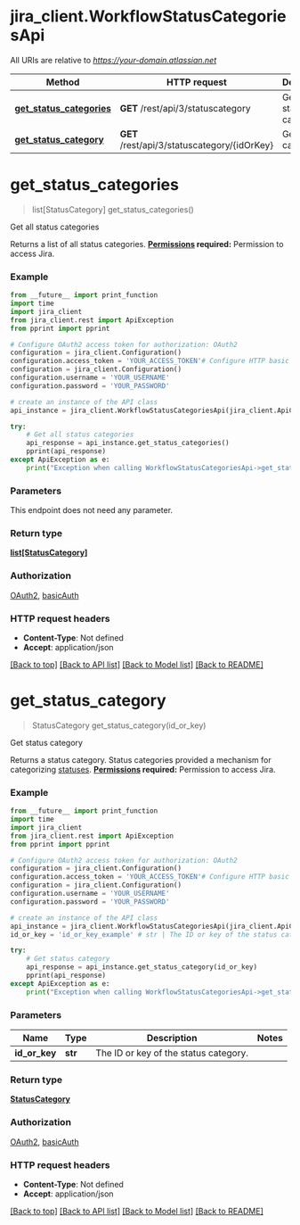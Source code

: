 # jira_client.WorkflowStatusCategoriesApi

All URIs are relative to *https://your-domain.atlassian.net*

Method | HTTP request | Description
------------- | ------------- | -------------
[**get_status_categories**](WorkflowStatusCategoriesApi.md#get_status_categories) | **GET** /rest/api/3/statuscategory | Get all status categories
[**get_status_category**](WorkflowStatusCategoriesApi.md#get_status_category) | **GET** /rest/api/3/statuscategory/{idOrKey} | Get status category

# **get_status_categories**
> list[StatusCategory] get_status_categories()

Get all status categories

Returns a list of all status categories.  **[Permissions](#permissions) required:** Permission to access Jira.

### Example
```python
from __future__ import print_function
import time
import jira_client
from jira_client.rest import ApiException
from pprint import pprint

# Configure OAuth2 access token for authorization: OAuth2
configuration = jira_client.Configuration()
configuration.access_token = 'YOUR_ACCESS_TOKEN'# Configure HTTP basic authorization: basicAuth
configuration = jira_client.Configuration()
configuration.username = 'YOUR_USERNAME'
configuration.password = 'YOUR_PASSWORD'

# create an instance of the API class
api_instance = jira_client.WorkflowStatusCategoriesApi(jira_client.ApiClient(configuration))

try:
    # Get all status categories
    api_response = api_instance.get_status_categories()
    pprint(api_response)
except ApiException as e:
    print("Exception when calling WorkflowStatusCategoriesApi->get_status_categories: %s\n" % e)
```

### Parameters
This endpoint does not need any parameter.

### Return type

[**list[StatusCategory]**](StatusCategory.md)

### Authorization

[OAuth2](../README.md#OAuth2), [basicAuth](../README.md#basicAuth)

### HTTP request headers

 - **Content-Type**: Not defined
 - **Accept**: application/json

[[Back to top]](#) [[Back to API list]](../README.md#documentation-for-api-endpoints) [[Back to Model list]](../README.md#documentation-for-models) [[Back to README]](../README.md)

# **get_status_category**
> StatusCategory get_status_category(id_or_key)

Get status category

Returns a status category. Status categories provided a mechanism for categorizing [statuses](#api-rest-api-3-status-idOrName-get).  **[Permissions](#permissions) required:** Permission to access Jira.

### Example
```python
from __future__ import print_function
import time
import jira_client
from jira_client.rest import ApiException
from pprint import pprint

# Configure OAuth2 access token for authorization: OAuth2
configuration = jira_client.Configuration()
configuration.access_token = 'YOUR_ACCESS_TOKEN'# Configure HTTP basic authorization: basicAuth
configuration = jira_client.Configuration()
configuration.username = 'YOUR_USERNAME'
configuration.password = 'YOUR_PASSWORD'

# create an instance of the API class
api_instance = jira_client.WorkflowStatusCategoriesApi(jira_client.ApiClient(configuration))
id_or_key = 'id_or_key_example' # str | The ID or key of the status category.

try:
    # Get status category
    api_response = api_instance.get_status_category(id_or_key)
    pprint(api_response)
except ApiException as e:
    print("Exception when calling WorkflowStatusCategoriesApi->get_status_category: %s\n" % e)
```

### Parameters

Name | Type | Description  | Notes
------------- | ------------- | ------------- | -------------
 **id_or_key** | **str**| The ID or key of the status category. | 

### Return type

[**StatusCategory**](StatusCategory.md)

### Authorization

[OAuth2](../README.md#OAuth2), [basicAuth](../README.md#basicAuth)

### HTTP request headers

 - **Content-Type**: Not defined
 - **Accept**: application/json

[[Back to top]](#) [[Back to API list]](../README.md#documentation-for-api-endpoints) [[Back to Model list]](../README.md#documentation-for-models) [[Back to README]](../README.md)

